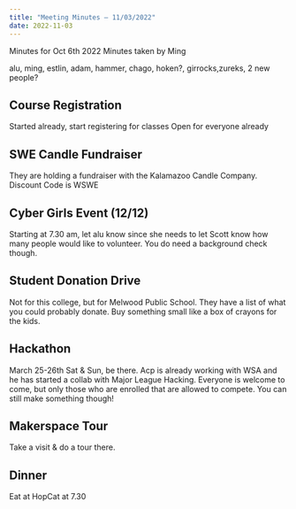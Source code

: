 ```yaml
---
title: "Meeting Minutes – 11/03/2022"
date: 2022-11-03
---
```

Minutes for Oct 6th 2022
Minutes taken by Ming

alu, ming, estlin, adam, hammer, chago, hoken?, girrocks,zureks, 2 new people? 

## Course Registration
Started already, start registering for classes
Open for everyone already 

## SWE Candle Fundraiser
They are holding a fundraiser with the Kalamazoo Candle Company.  Discount Code is WSWE

## Cyber Girls Event (12/12)
Starting at 7.30 am, let alu know since she needs to let Scott know how many people would like to volunteer. You do need a background check though. 

## Student Donation Drive
Not for this college, but for Melwood Public School. They have a list of what you could probably donate. Buy something small like a box of crayons for the kids. 

## Hackathon
March 25-26th Sat & Sun, be there. Acp is already working with WSA and he has started a collab with Major League Hacking. Everyone is welcome to come, but only those who are enrolled that are allowed to compete. You can still make something though!

## Makerspace Tour
Take a visit & do a tour there. 

## Dinner
Eat at HopCat at 7.30